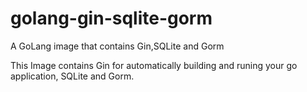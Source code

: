 # golang-gin-sqlite-gorm
A GoLang image that contains Gin,SQLite and Gorm

This Image contains Gin for automatically building and runing your go application, SQLite and Gorm. 
